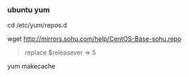 ### ubuntu yum

cd /etc/yum/repos.d

wget http://mirrors.sohu.com/help/CentOS-Base-sohu.repo

> replace $releasever => 5 

yum makecache